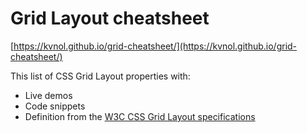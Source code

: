 # Grid Layout cheatsheet
[https://kvnol.github.io/grid-cheatsheet/](https://kvnol.github.io/grid-cheatsheet/)

This list of CSS Grid Layout properties with:
- Live demos
- Code snippets
- Definition from the [W3C CSS Grid Layout specifications](https://www.w3.org/TR/css-grid-1/)